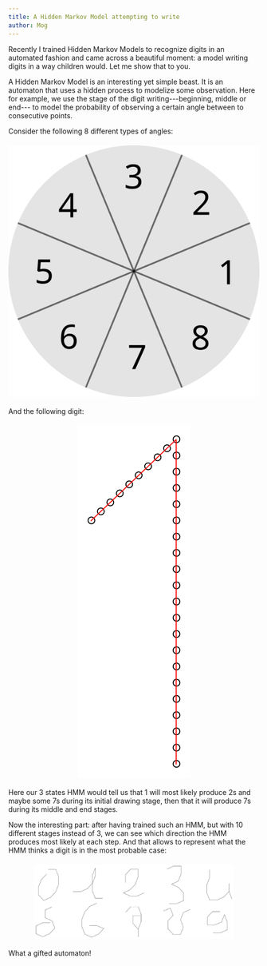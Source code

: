 ```yaml
---
title: A Hidden Markov Model attempting to write
author: Mog
---
```


<style>
img.post {
    display: block;
    margin: 20px auto 20px auto;
}
</style>

Recently I trained Hidden Markov Models to recognize digits in an
automated fashion and came across a beautiful moment: a model writing
digits in a way children would. Let me show that to you.

<div></div><!--more-->

A Hidden Markov Model is an interesting yet simple beast. It is an
automaton that uses a hidden process to modelize some
observation. Here for example, we use the stage of the digit
writing---beginning, middle or end--- to model the probability of
observing a certain angle between to consecutive points.

Consider the following 8 different types of angles:

<img class="post" src="/posts/2013-11-16-a-hidden-markov-model-attempting-to-write/directions.svg">

And the following digit:

<img class="post" src="/posts/2013-11-16-a-hidden-markov-model-attempting-to-write/1.svg">

Here our 3 states HMM would tell us that 1 will most likely produce 2s
and maybe some 7s during its initial drawing stage, then that it will
produce 7s during its middle and end stages.

Now the interesting part: after having trained such an HMM, but with
10 different stages instead of 3, we can see which direction the HMM
produces most likely at each step. And that allows to represent what
the HMM thinks a digit is in the most probable case:

<img class="post" src="/posts/2013-11-16-a-hidden-markov-model-attempting-to-write/writings.svg" width="400">

What a gifted automaton!
